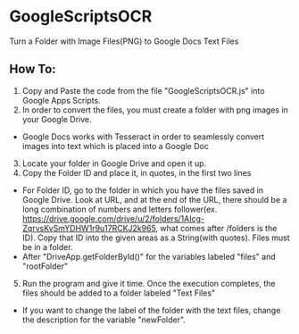 # GoogleScriptsOCR
Turn a Folder with Image Files(PNG) to Google Docs Text Files

## How To:

1. Copy and Paste the code from the file "GoogleScriptsOCR.js" into Google Apps Scripts.
2. In order to convert the files, you must create a folder with png images in your Google Drive. 
- Google Docs works with Tesseract in order to seamlessly convert images into text which is placed into a Google Doc
3. Locate your folder in Google Drive and open it up.
4. Copy the Folder ID and place it, in quotes, in the first two lines
- For Folder ID, go to the folder in which you have the files saved in Google Drive. Look at URL, and at the end of the URL, there should be a long combination of numbers and letters follower(ex. https://drive.google.com/drive/u/2/folders/1AIcg-ZqrvsKvSmYDHW1r9u17RCKJ2k965, what comes after /folders is the ID). Copy that ID into the given areas as a String(with quotes). Files must be in a folder.
- After "DriveApp.getFolderById()" for the variables labeled "files" and "rootFolder"
5. Run the program and give it time. Once the execution completes, the files should be added to a folder labeled "Text Files"
- If you want to change the label of the folder with the text files, change the description for the variable "newFolder".
